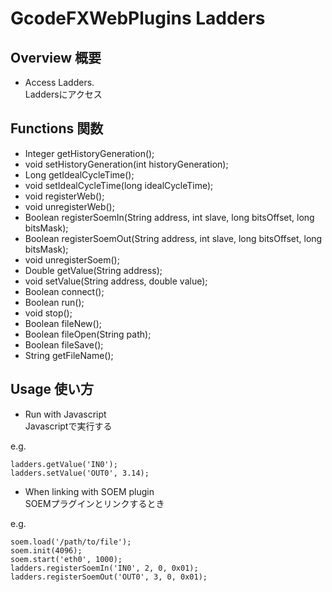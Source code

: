 # GcodeFXWebPlugins Ladders
## Overview 概要
 * Access Ladders.  
 Laddersにアクセス
## Functions 関数
 * Integer getHistoryGeneration();
 * void setHistoryGeneration(int historyGeneration);
 * Long getIdealCycleTime();
 * void setIdealCycleTime(long idealCycleTime);
 * void registerWeb();
 * void unregisterWeb();
 * Boolean registerSoemIn(String address, int slave, long bitsOffset, long bitsMask);
 * Boolean registerSoemOut(String address, int slave, long bitsOffset, long bitsMask);
 * void unregisterSoem();
 * Double getValue(String address);
 * void setValue(String address, double value);
 * Boolean connect();
 * Boolean run();
 * void stop();
 * Boolean fileNew();
 * Boolean fileOpen(String path);
 * Boolean fileSave();
 * String getFileName();
## Usage 使い方
 * Run with Javascript  
 Javascriptで実行する  
 
e.g.  
```
ladders.getValue('IN0');
ladders.setValue('OUT0', 3.14);
```
 
 
 * When linking with SOEM plugin  
 SOEMプラグインとリンクするとき  
 
e.g.  
```
soem.load('/path/to/file');
soem.init(4096);
soem.start('eth0', 1000);
ladders.registerSoemIn('IN0', 2, 0, 0x01);
ladders.registerSoemOut('OUT0', 3, 0, 0x01);
```
